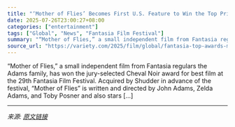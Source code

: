 ```yaml
---
title: "‘Mother of Flies’ Becomes First U.S. Feature to Win the Top Prize at Fantasia Film Festival"
date: 2025-07-26T23:00:27+08:00
categories: ["entertainment"]
tags: ["Global", "News", "Fantasia Film Festival"]
summary: "“Mother of Flies,” a small independent film from Fantasia regulars the Adams family, has won the jury-selected Cheval Noir award for best film at the 29th Fantasia Film Festival. Acquired by Shudder i"
source_url: "https://variety.com/2025/film/global/fantasia-top-awards-mother-of-flies-it-ends-1236471224/"
---
```


“Mother of Flies,” a small independent film from Fantasia regulars the Adams family, has won the jury-selected Cheval Noir award for best film at the 29th Fantasia Film Festival. Acquired by Shudder in advance of the festival, “Mother of Flies” is written and directed by John Adams, Zelda Adams, and Toby Posner and also stars [&#8230;]

---

*来源: [原文链接](https://variety.com/2025/film/global/fantasia-top-awards-mother-of-flies-it-ends-1236471224/)*

